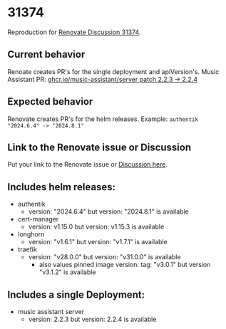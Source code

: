 # 31374
Reproduction for [Renovate Discussion 31374](https://github.com/renovatebot/renovate/discussions/31374).

## Current behavior
Renoate creates PR's for the single deployment and apiVersion's.
Music Assistant PR: [ghcr.io/music-assistant/server	patch	2.2.3 -> 2.2.4](https://github.com/morotsgurka/renovate-helm-reproduction/pull/3)

## Expected behavior
Renovate creates PR's for the helm releases.
Example:
```authentik "2024.6.4" -> "2024.8.1"```

## Link to the Renovate issue or Discussion
Put your link to the Renovate issue or [Discussion here](https://github.com/renovatebot/renovate/discussions/31374).

## Includes helm releases:
- authentik
    - version: "2024.6.4" but version: "2024.8.1" is available
- cert-manager
    - version: v1.15.0 but version: v1.15.3 is available
- longhorn
    - version: "v1.6.1" but version: "v1.7.1" is available
- traefik
    - version: "v28.0.0" but version: "v31.0.0" is available
        - also values pinned image version: tag: "v3.0.1" but version "v3.1.2" is available

## Includes a single Deployment:
- music assistant server
    - version: 2.2.3 but version: 2.2.4 is available
